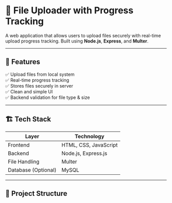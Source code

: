 # 📂 File Uploader with Progress Tracking

A web application that allows users to upload files securely with real-time upload progress tracking. Built using **Node.js**, **Express**, and **Multer**.

---

## 🚀 Features

✅ Upload files from local system  
✅ Real-time progress tracking  
✅ Stores files securely in server  
✅ Clean and simple UI  
✅ Backend validation for file type & size

---

## 🏗️ Tech Stack

| Layer       | Technology |
|------------|------------|
| Frontend   | HTML, CSS, JavaScript |
| Backend    | Node.js, Express.js |
| File Handling | Multer |
| Database (Optional) | MySQL |

---

## 📁 Project Structure


